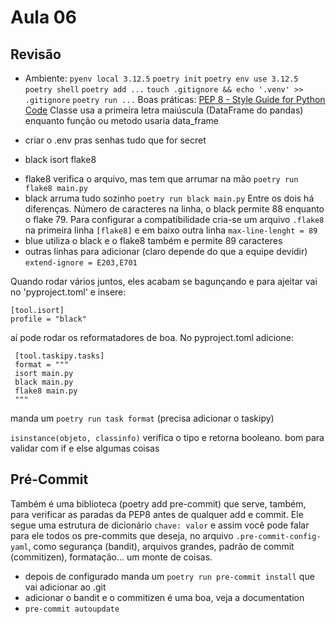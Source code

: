 # Aula 06
## Revisão
- Ambiente: `pyenv local 3.12.5` `poetry init` `poetry env use 3.12.5` `poetry shell` `poetry add ...` `touch .gitignore && echo '.venv' >> .gitignore` `poetry run ...`
Boas práticas: [PEP 8 - Style Guide for Python Code](https://peps.python.org/pep-0008/)
Classe usa a primeira letra maiúscula (DataFrame do pandas) enquanto função ou metodo usaria data_frame
* criar o .env pras senhas tudo que for secret
- black isort flake8
* flake8 verifica o arquivo, mas tem que arrumar na mão `poetry run flake8 main.py`
* black arruma tudo sozinho `poetry run black main.py`
Entre os dois há diferenças. Número de caracteres na linha, o black permite 88 enquanto o flake 79. Para configurar a compatibilidade cria-se um arquivo `.flake8` na primeira linha `[flake8]` e em baixo outra linha `max-line-lenght = 89`
* blue utiliza o black e o flake8 também e permite 89 caracteres
* outras linhas para adicionar (claro depende do que a equipe devidir) `extend-ignore = E203,E701`

Quando rodar vários juntos, eles acabam se bagunçando e para ajeitar vai no 'pyproject.toml' e insere:

    [tool.isort]
    profile = "black"

aí pode rodar os reformatadores de boa. No pyproject.toml adicione:

     [tool.taskipy.tasks]
     format = """
     isort main.py
     black main.py
     flake8 main.py
     """

manda um `poetry run task format` (precisa adicionar o taskipy)

`isinstance(objeto, classinfo)` verifica o tipo e retorna booleano. bom para validar com if e else algumas coisas
## Pré-Commit
Também é uma biblioteca (poetry add pre-commit) que serve, também, para verificar as paradas da PEP8 antes de qualquer add e commit.
Ele segue uma estrutura de dicionário `chave: valor` e assim você pode falar para ele todos os pre-commits que deseja, no arquivo `.pre-commit-config-yaml`, como segurança (bandit), arquivos grandes, padrão de commit (commitizen), formatação... um monte de coisas.
* depois de configurado manda um `poetry run pre-commit install` que vai adicionar ao .git
* adicionar o bandit e o commitizen é uma boa, veja a documentation
* `pre-commit autoupdate`
